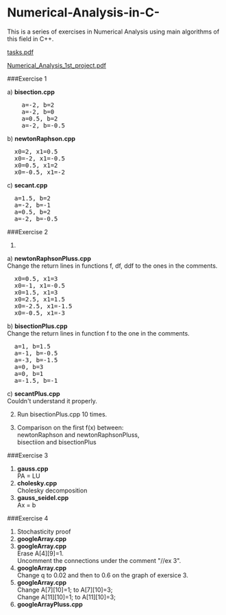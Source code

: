 # Numerical-Analysis-in-C-
This is a series of exercises in Numerical Analysis using main algorithms of this field in C++.

[tasks.pdf](https://github.com/user-attachments/files/16428194/tasks.pdf)

[Numerical_Analysis_1st_project.pdf](https://github.com/user-attachments/files/16428218/Numerical_Analysis_1st_project.pdf)

###Exercise 1

a) **bisection.cpp** 
<pre>
    a=-2, b=2
    a=-2, b=0
    a=0.5, b=2
    a=-2, b=-0.5
</pre> 

b) **newtonRaphson.cpp**
<pre>
  x0=2, x1=0.5
  x0=-2, x1=-0.5
  x0=0.5, x1=2
  x0=-0.5, x1=-2
</pre>

c) **secant.cpp**
<pre>
  a=1.5, b=2
  a=-2, b=-1
  a=0.5, b=2
  a=-2, b=-0.5
</pre>

###Exercise 2
    
1.

a) **newtonRaphsonPluss.cpp**\
Change the return lines in functions f, df, ddf to the ones in the comments.
<pre>
  x0=0.5, x1=3
  x0=-1, x1=-0.5
  x0=1.5, x1=3
  x0=2.5, x1=1.5
  x0=-2.5, x1=-1.5
  x0=-0.5, x1=-3
</pre>

b) **bisectionPlus.cpp**\
Change the return lines in function f to the one in the comments.
<pre>
  a=1, b=1.5
  a=-1, b=-0.5
  a=-3, b=-1.5
  a=0, b=3
  a=0, b=1
  a=-1.5, b=-1
</pre>

c) **secantPlus.cpp**\
Couldn't understand it properly.

2. Run bisectionPlus.cpp 10 times.
    
3) Comparison on the first f(x) between:\
   newtonRaphson and newtonRaphsonPluss,\
   bisectiion and bisectionPlus 

###Exercise 3

1. **gauss.cpp**\
   PA = LU
2. **cholesky.cpp**\
   Cholesky decomposition
3. **gauss_seidel.cpp**\
   Ax = b

###Exercise 4

1. Stochasticity proof
2. **googleArray.cpp**
3. **googleArray.cpp**\
   Erase A[4][9]=1.\
   Uncomment the connections under the comment "//ex 3".
4. **googleArray.cpp**\
   Change q to 0.02 and then to 0.6 on the graph of exersice 3.
5. **googleArray.cpp**\
   Change A[7][10]=1; to A[7][10]=3;\
   Change A[11][10]=1; to A[11][10]=3;
6. **googleArrayPluss.cpp**
